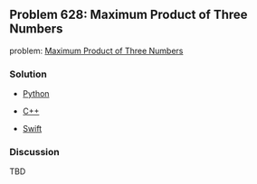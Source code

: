 ## Problem 628: Maximum Product of Three Numbers

problem: [Maximum Product of Three Numbers](https://leetcode.com/problems/maximum-product-of-three-numbers/)

### Solution

- [Python](../python/problem628.py)

- [C++](../cpp/problem628.cpp)

- [Swift](../swift/problem628.swift)

### Discussion

TBD

